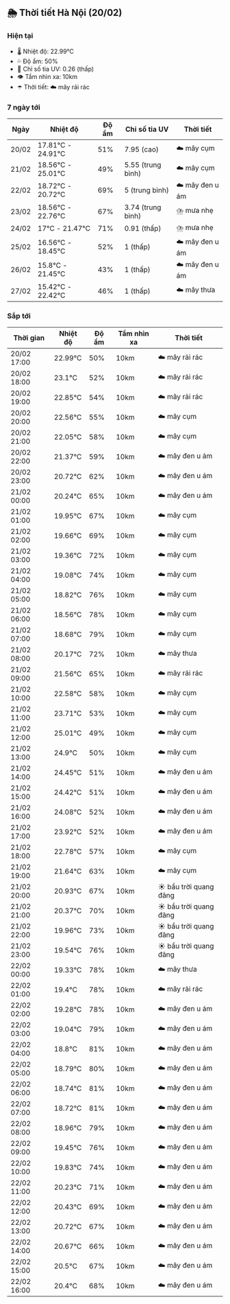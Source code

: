 ## 🌦️ Thời tiết Hà Nội (20/02)

### Hiện tại

- 🌡️ Nhiệt độ: 22.99℃
- 💦 Độ ẩm: 50%
- 🌟 Chỉ số tia UV: 0.26 (thấp)
- 👁️ Tầm nhìn xa: 10km
- ☂️ Thời tiết: ☁️ mây rải rác

### 7 ngày tới

| Ngày | Nhiệt độ | Độ ẩm | Chỉ số tia UV | Thời tiết |
| --- | --- | --- | --- | --- |
| 20/02 | 17.81℃ - 24.91℃ | 51% | 7.95 (cao) | ☁️ mây cụm |
| 21/02 | 18.56℃ - 25.01℃ | 49% | 5.55 (trung bình) | ☁️ mây cụm |
| 22/02 | 18.72℃ - 20.72℃ | 69% | 5 (trung bình) | ☁️ mây đen u ám |
| 23/02 | 18.56℃ - 22.76℃ | 67% | 3.74 (trung bình) | ⛈️ mưa nhẹ |
| 24/02 | 17℃ - 21.47℃ | 71% | 0.91 (thấp) | ⛈️ mưa nhẹ |
| 25/02 | 16.56℃ - 18.45℃ | 52% | 1 (thấp) | ☁️ mây đen u ám |
| 26/02 | 15.8℃ - 21.45℃ | 43% | 1 (thấp) | ☁️ mây đen u ám |
| 27/02 | 15.42℃ - 22.42℃ | 46% | 1 (thấp) | ☁️ mây thưa |

### Sắp tới

| Thời gian | Nhiệt độ | Độ ẩm | Tầm nhìn xa | Thời tiết |
| --- | --- | --- | --- | --- |
| 20/02 17:00 | 22.99℃ | 50% | 10km | ☁️ mây rải rác |
| 20/02 18:00 | 23.1℃ | 52% | 10km | ☁️ mây rải rác |
| 20/02 19:00 | 22.85℃ | 54% | 10km | ☁️ mây rải rác |
| 20/02 20:00 | 22.56℃ | 55% | 10km | ☁️ mây cụm |
| 20/02 21:00 | 22.05℃ | 58% | 10km | ☁️ mây cụm |
| 20/02 22:00 | 21.37℃ | 59% | 10km | ☁️ mây đen u ám |
| 20/02 23:00 | 20.72℃ | 62% | 10km | ☁️ mây đen u ám |
| 21/02 00:00 | 20.24℃ | 65% | 10km | ☁️ mây đen u ám |
| 21/02 01:00 | 19.95℃ | 67% | 10km | ☁️ mây cụm |
| 21/02 02:00 | 19.66℃ | 69% | 10km | ☁️ mây cụm |
| 21/02 03:00 | 19.36℃ | 72% | 10km | ☁️ mây cụm |
| 21/02 04:00 | 19.08℃ | 74% | 10km | ☁️ mây cụm |
| 21/02 05:00 | 18.82℃ | 76% | 10km | ☁️ mây cụm |
| 21/02 06:00 | 18.56℃ | 78% | 10km | ☁️ mây cụm |
| 21/02 07:00 | 18.68℃ | 79% | 10km | ☁️ mây cụm |
| 21/02 08:00 | 20.17℃ | 72% | 10km | ☁️ mây thưa |
| 21/02 09:00 | 21.56℃ | 65% | 10km | ☁️ mây rải rác |
| 21/02 10:00 | 22.58℃ | 58% | 10km | ☁️ mây cụm |
| 21/02 11:00 | 23.71℃ | 53% | 10km | ☁️ mây cụm |
| 21/02 12:00 | 25.01℃ | 49% | 10km | ☁️ mây cụm |
| 21/02 13:00 | 24.9℃ | 50% | 10km | ☁️ mây cụm |
| 21/02 14:00 | 24.45℃ | 51% | 10km | ☁️ mây đen u ám |
| 21/02 15:00 | 24.42℃ | 51% | 10km | ☁️ mây đen u ám |
| 21/02 16:00 | 24.08℃ | 52% | 10km | ☁️ mây đen u ám |
| 21/02 17:00 | 23.92℃ | 52% | 10km | ☁️ mây đen u ám |
| 21/02 18:00 | 22.78℃ | 57% | 10km | ☁️ mây cụm |
| 21/02 19:00 | 21.64℃ | 63% | 10km | ☁️ mây cụm |
| 21/02 20:00 | 20.93℃ | 67% | 10km | ☀️ bầu trời quang đãng |
| 21/02 21:00 | 20.37℃ | 70% | 10km | ☀️ bầu trời quang đãng |
| 21/02 22:00 | 19.96℃ | 73% | 10km | ☀️ bầu trời quang đãng |
| 21/02 23:00 | 19.54℃ | 76% | 10km | ☀️ bầu trời quang đãng |
| 22/02 00:00 | 19.33℃ | 78% | 10km | ☁️ mây thưa |
| 22/02 01:00 | 19.4℃ | 78% | 10km | ☁️ mây rải rác |
| 22/02 02:00 | 19.28℃ | 78% | 10km | ☁️ mây đen u ám |
| 22/02 03:00 | 19.04℃ | 79% | 10km | ☁️ mây đen u ám |
| 22/02 04:00 | 18.8℃ | 81% | 10km | ☁️ mây đen u ám |
| 22/02 05:00 | 18.79℃ | 80% | 10km | ☁️ mây đen u ám |
| 22/02 06:00 | 18.74℃ | 81% | 10km | ☁️ mây đen u ám |
| 22/02 07:00 | 18.72℃ | 81% | 10km | ☁️ mây đen u ám |
| 22/02 08:00 | 18.96℃ | 79% | 10km | ☁️ mây đen u ám |
| 22/02 09:00 | 19.45℃ | 76% | 10km | ☁️ mây đen u ám |
| 22/02 10:00 | 19.83℃ | 74% | 10km | ☁️ mây đen u ám |
| 22/02 11:00 | 20.23℃ | 71% | 10km | ☁️ mây đen u ám |
| 22/02 12:00 | 20.43℃ | 69% | 10km | ☁️ mây đen u ám |
| 22/02 13:00 | 20.72℃ | 67% | 10km | ☁️ mây đen u ám |
| 22/02 14:00 | 20.67℃ | 66% | 10km | ☁️ mây đen u ám |
| 22/02 15:00 | 20.5℃ | 67% | 10km | ☁️ mây đen u ám |
| 22/02 16:00 | 20.4℃ | 68% | 10km | ☁️ mây đen u ám |
